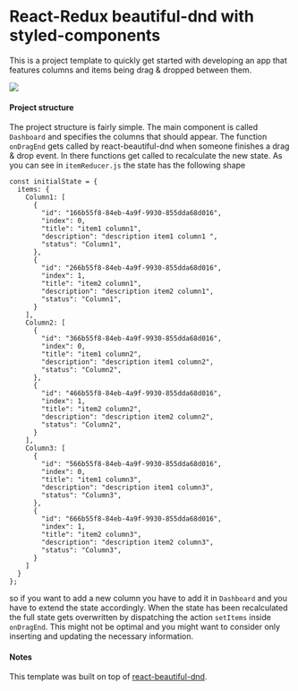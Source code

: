 # React-Redux beautiful-dnd with styled-components
This is a project template to quickly get started with developing an app that features columns and items being drag & dropped
between them.

![](README/propulsion_template.gif)

#### Project structure
The project structure is fairly simple.
The main component is called `Dashboard` and specifies the columns that should appear.
The function `onDragEnd` gets called by react-beautiful-dnd when someone finishes a drag & drop event. 
In there functions get called to recalculate the new state. As you can see in `itemReducer.js` the state has the following shape
```
const initialState = {
  items: {
    Column1: [ 
      {
        "id": "166b55f8-84eb-4a9f-9930-855dda68d016",
        "index": 0,
        "title": "item1 column1",
        "description": "description item1 column1 ",
        "status": "Column1",
      },
      {
        "id": "266b55f8-84eb-4a9f-9930-855dda68d016",
        "index": 1,
        "title": "item2 column1",
        "description": "description item2 column1",
        "status": "Column1",
      }
    ],
    Column2: [
      {
        "id": "366b55f8-84eb-4a9f-9930-855dda68d016",
        "index": 0,
        "title": "item1 column2",
        "description": "description item1 column2",
        "status": "Column2",
      },
      {
        "id": "466b55f8-84eb-4a9f-9930-855dda68d016",
        "index": 1,
        "title": "item2 column2",
        "description": "description item2 column2",
        "status": "Column2",
      }
    ],
    Column3: [
      {
        "id": "566b55f8-84eb-4a9f-9930-855dda68d016",
        "index": 0,
        "title": "item1 column3",
        "description": "description item1 column3",
        "status": "Column3",
      },
      {
        "id": "666b55f8-84eb-4a9f-9930-855dda68d016",
        "index": 1,
        "title": "item2 column3",
        "description": "description item2 column3",
        "status": "Column3",
      }
    ]
  }
};
```
so if you want to add a new column you have to add it in `Dashboard` and you have to extend the state accordingly.
When the state has been recalculated the full state gets overwritten by dispatching the action `setItems` inside `onDragEnd`.
This might not be optimal and you might want to consider only inserting and updating the necessary information. 

####  Notes
This template was built on top of [react-beautiful-dnd](https://github.com/atlassian/react-beautiful-dnd).
